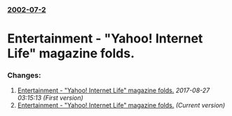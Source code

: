 ### [2002-07-2](/news/2002/07/2/index.md)

#  Entertainment&nbsp;- "Yahoo! Internet Life" magazine folds.




### Changes:

1. [ Entertainment&nbsp;- "Yahoo! Internet Life" magazine folds.](/news/2002/07/2/entertainment-nbsp-yahoo-internet-life-magazine-folds.md) _2017-08-27 03:15:13 (First version)_
1. [ Entertainment&nbsp;- "Yahoo! Internet Life" magazine folds.](/news/2002/07/2/entertainment-nbsp-a-yahoo-internet-life-magazine-folds.md) _(Current version)_
